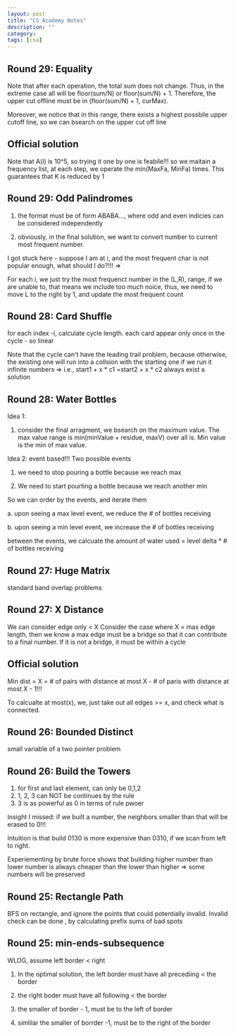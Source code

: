 ```yaml
---
layout: post
title: "CS Academy Notes"
description: ""
category: 
tags: [csa]
---
```


Round 29: Equality
----------
Note that after each operation, the total sum does not change. Thus, in the extreme case all will be floor(sum/N) or floor(sum/N) + 1. Therefore, the upper cut offline must be in (floor(sum/N) + 1, curMax). 

Moreover, we notice that in this range, there exists a highest possbile upper cutoff line, so we can bsearch on the upper cut off line

Official solution
-----------
Note that A(i) is 10^5, so trying it one by one is feabile!!! so we maitain a frequency list, at each step, we operate the min(MaxFa, MinFa) times. This guarantees that K is reduced by 1

Round 29: Odd Palindromes
-----------
1. the format must be of form ABABA..., where odd and even indicies can be considered independently

2. obviously, in the final solution, we want to convert number to current most frequent number.

I got stuck here - suppose I am at i, and the most frequent char is not popular enough, what should I do?!!!  =>

For each i, we just try the most frequenct number in the (L,R), range, if we are unable to, that means we include too much noice, thus, we need to move L to the right by 1, and update the most frequent count


Round 28: Card Shuffle
--------
for each index -i, calculate cycle length. each card appear only once in the cycle  - so linear

Note that the cycle can't have the leading trail problem, because otherwise, the existing one will run into a collsion with the starting one if we run it infinite numbers => i.e., start1 + x * c1 =start2 + x * c2 always exist a solution

Round 28: Water Bottles
--------
Idea 1: 
1. consider the final arragment, we bsearch on the maximum value. The max value range is  min(minValue + residue, maxV) over all is. Min value is the min of max value.

Idea 2: event based!!! 
Two possible events

1. we need to stop pouring a bottle because we reach max

2. We need to start pourting a bottle because we reach another min

So we can order by the events, and iterate them

a. upon seeing a max level event, we reduce the # of bottles receiving

b. upon seeing a min level event, we increase the # of bottles receiving

between the events, we calcuate the amount of water used = level delta * # of bottles receiving


Round 27: Huge Matrix
--------
standard band overlap problems

Round 27: X Distance
--------
We can consider edge only < X
Consider the case where X = max edge length, then we know a max edge must be a bridge so that it can contribute to a final number. If it is not a bridge, it must be within a cycle

Official solution
----------
Min dist = X  = # of pairs with distance at most X - # of paris with distance at most X - 1!!!

To calcualte at most(x), we, just take out all edges >= x, and check what is connected.


Round 26: Bounded Distinct
--------
small variable of a two pointer problem

Round 26: Build the Towers
--------
1. for first and last element, can only be 0,1,2
2. 1, 2, 3 can NOT be continues by the rule
3. 3 is as powerful as 0 in terms of rule pwoer

Insight I missed: if we built a number, the neighbors smaller than that will be erased to 0!!!

Intuition is that build 0130 is more expensive than 0310, if we scan from left to right.

Experiementing by brute force shows that building higher number than lower number is always cheaper than the lower than higher => some numbers will be preserved


Round 25: Rectangle Path
--------
BFS on rectangle, and ignore the points that could potentially invalid. Invalid check can be done , by calculating prefix sums of bad spots

Round 25: min-ends-subsequence
--------
WLOG, assume left border < right

1. In the optimal solution, the left border must have all precediing < the border

2. the right boder must have all following < the border

3. the smaller of border - 1, must be to the left of border

4. simlilar the smaller of borrder -1, must be to the right of the border 
